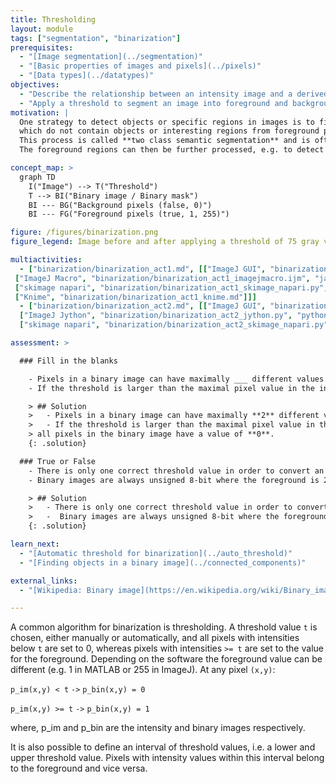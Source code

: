 ```yaml
---
title: Thresholding
layout: module
tags: ["segmentation", "binarization"]
prerequisites:
  - "[Image segmentation](../segmentation)"
  - "[Basic properties of images and pixels](../pixels)"
  - "[Data types](../datatypes)"
objectives:
  - "Describe the relationship between an intensity image and a derived binary image"
  - "Apply a threshold to segment an image into foreground and background regions"
motivation: |
  One strategy to detect objects or specific regions in images is to first distinguish so-called background pixels,
  which do not contain objects or interesting regions from foreground pixels, which mark the areas of interest.
  This process is called **two class semantic segmentation** and is often referred to as **image binarization**.
  The foreground regions can then be further processed, e.g. to detect objects or perform intensity measurements.

concept_map: >
  graph TD
    I("Image") --> T("Threshold")
    T --> BI("Binary image / Binary mask")
    BI --- BG("Background pixels (false, 0)")
    BI --- FG("Foreground pixels (true, 1, 255)")

figure: /figures/binarization.png
figure_legend: Image before and after applying a threshold of 75 gray values.

multiactivities:
  - ["binarization/binarization_act1.md", [["ImageJ GUI", "binarization/binarization_act1_imagejgui.md", "markdown"], 
 ["ImageJ Macro", "binarization/binarization_act1_imagejmacro.ijm", "java"], ["ImageJ Jython", "binarization/binarization_act1_jython.py", "python"], 
 ["skimage napari", "binarization/binarization_act1_skimage_napari.py", "python"], ["MATLAB", "binarization/binarization_act1_matlab.m", "java"], 
 ["Knime", "binarization/binarization_act1_knime.md"]]]
  - ["binarization/binarization_act2.md", [["ImageJ GUI", "binarization/binarization_act2_imagejgui.md", "markdown"], ["ImageJ Macro", "binarization/binarization_act2_imagejmacro.ijm", "java"], 
  ["ImageJ Jython", "binarization/binarization_act2_jython.py", "python"],["ImageJ Jython + input parameters", "binarization/binarization_act2_jython_inputparameters.py", "python"], 
  ["skimage napari", "binarization/binarization_act2_skimage_napari.py"]]]

assessment: >

  ### Fill in the blanks

    - Pixels in a binary image can have maximally ___ different values.
    - If the threshold is larger than the maximal pixel value in the intensity image, all pixels in the binary image have a value of ___.

    > ## Solution
    >   - Pixels in a binary image can have maximally **2** different values.
    >   - If the threshold is larger than the maximal pixel value in the intensity image,
    > all pixels in the binary image have a value of **0**.
    {: .solution}

  ### True or False
    - There is only one correct threshold value in order to convert an intensity image into a binary image.
    - Binary images are always unsigned 8-bit where the foreground is 255.

    > ## Solution
    >   - There is only one correct threshold value in order to convert an intensity image into a binary image. **False**
    >   -  Binary images are always unsigned 8-bit where the foreground is 255. **False**
    {: .solution}

learn_next:
  - "[Automatic threshold for binarization](../auto_threshold)"
  - "[Finding objects in a binary image](../connected_components)"

external_links:
  - "[Wikipedia: Binary image](https://en.wikipedia.org/wiki/Binary_image)"

---
```

A common algorithm for binarization is thresholding. A threshold value `t` is chosen, either manually or automatically,
and all pixels with intensities below `t` are set to 0, whereas pixels with intensities `>= t` are set to the value for the foreground.
Depending on the software the foreground value can be different (e.g. 1 in MATLAB or 255 in ImageJ). At any pixel `(x,y)`:

`p_im(x,y) < t` `->` `p_bin(x,y) = 0`

`p_im(x,y) >= t` `->` `p_bin(x,y) = 1`

where, p_im and p_bin are the intensity and binary images respectively.

It is also possible to define an interval of threshold values, i.e. a lower and upper threshold value. Pixels with intensity values
within this interval belong to the foreground and vice versa.

